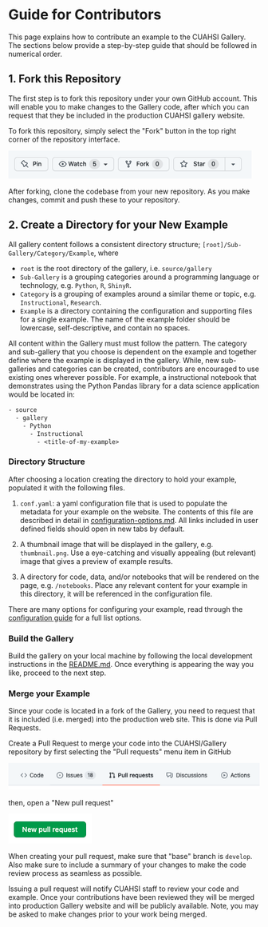 # Guide for Contributors

This page explains how to contribute an example to the CUAHSI Gallery. The
sections below provide a step-by-step guide that should be followed in
numerical order.

## 1. Fork this Repository

The first step is to fork this repository under your own GitHub account. This
will enable you to make changes to the Gallery code, after which you can
request that they be included in the production CUAHSI gallery website.

To fork this repository, simply select the "Fork" button in the top right
corner of the repository interface.

![GitHub Fork](img/fork.png)

After forking, clone the codebase from your new repository. As you make
changes, commit and push these to your repository.

## 2. Create a Directory for your New Example

All gallery content follows a consistent directory structure;
`[root]/Sub-Gallery/Category/Example`, where

- `root` is the root directory of the gallery, i.e. `source/gallery`
- `Sub-Gallery` is a grouping categories around a programming language or
  technology, e.g. `Python`, `R`, `ShinyR`.
- `Category` is a grouping of examples around a similar theme or topic, e.g.
  `Instructional`, `Research`.
- `Example` is a directory containing the configuration and supporting files
  for a single example. The name of the example folder should be lowercase,
  self-descriptive, and contain no spaces.

All content within the Gallery must must follow the pattern. The category and
sub-gallery that you choose is dependent on the example and together define
where the example is displayed in the gallery. While, new sub-galleries and
categories can be created, contributors are encouraged to use existing ones
wherever possible. For example, a instructional notebook that demonstrates
using the Python Pandas library for a data science application would be located
in:

``` text
- source
  - gallery
    - Python
      - Instructional
        - <title-of-my-example>
```

### Directory Structure

After choosing a location creating the directory to hold your example,
populated it with the following files.

1. `conf.yaml`: a yaml configuration file that is used to populate the metadata
   for your example on the website. The contents of this file are described in
   detail in [configuration-options.md](./configuration-options.md). All links included in user defined fields should open in new tabs by default.

2. A thumbnail image that will be displayed in the gallery, e.g.
   `thumbnail.png`. Use a eye-catching and visually appealing (but relevant)
   image that gives a preview of example results.

3. A directory for code, data, and/or notebooks that will be rendered on the
   page, e.g. `/notebooks`. Place any relevant content for your example in this
   directory, it will be referenced in the configuration file.

There are many options for configuring your example, read through the
[configuration guide](configuration-options.md) for a full list options.

### Build the Gallery

Build the gallery on your local machine by following the local development
instructions in the [README.md](../README.md). Once everything is appearing
the way you like, proceed to the next step.

### Merge your Example

Since your code is located in a fork of the Gallery, you need to request that
it is included (i.e. merged) into the production web site. This is done via
Pull Requests.

Create a Pull Request to merge your code into the CUAHSI/Gallery repository by
first selecting the "Pull requests" menu item in GitHub

![PR Menu](img/pull-request.png)

then, open a "New pull request"

![New PR](img/new-pull-request.png)

When creating your pull request, make sure that "base" branch is `develop`.
Also make sure to include a summary of your changes to make the code review
process as seamless as possible.

Issuing a pull request will notify CUAHSI staff to review your code and
example. Once your contributions have been reviewed they will be merged into
production Gallery website and will be publicly available. Note, you may be
asked to make changes prior to your work being merged.

